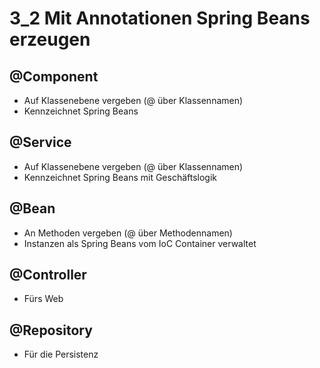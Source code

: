 # 3_2 Mit Annotationen Spring Beans erzeugen

## @Component
- Auf Klassenebene vergeben (@ über Klassennamen)
- Kennzeichnet Spring Beans 

## @Service
- Auf Klassenebene vergeben (@ über Klassennamen)
- Kennzeichnet Spring Beans mit Geschäftslogik

## @Bean
- An Methoden vergeben (@ über Methodennamen)
- Instanzen als Spring Beans vom IoC Container verwaltet 

## @Controller
- Fürs Web

## @Repository
- Für die Persistenz